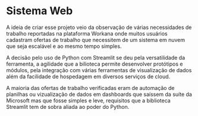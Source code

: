 # Sistema Web

A ideia de criar esse projeto veio da observação de várias necessidades de trabalho reportadas na plataforma Workana onde muitos usuários cadastram ofertas de trabalho que necessitem de um sistema em nuvem que seja escalável e ao mesmo tempo simples.

A decisão pelo uso de Python com Streamlit se deu pela versatilidade da ferramenta, a agilidade que a bilioteca permite desenvolver protótipos e módulos, pela integração com várias ferramentas de visualização de dados além da facilidade de hospedagem em diversos serviços de cloud.

A maioria das ofertas de trabalho verificadas eram de automação de planilhas ou vizualização de dados em dashboards que saíssem da suíte da Microsoft mas que fosse simples e leve, requisitos que a biblioteca Streamlit tem de sobra aliada ao poder do Python.